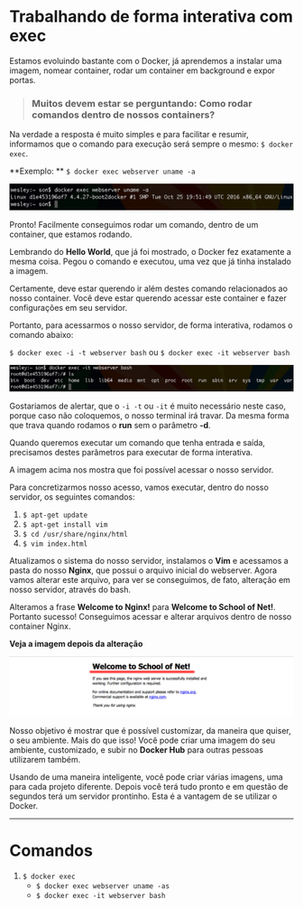 # Trabalhando de forma interativa com exec

Estamos evoluindo bastante com o Docker, já aprendemos a instalar uma imagem, nomear container, rodar um container em background e expor portas. 

> ### Muitos devem estar se perguntando: Como rodar comandos dentro de nossos containers?

Na verdade a resposta é muito simples e para facilitar e resumir, informamos que o comando para execução será sempre o mesmo: `$ docker exec`.

**Exemplo: ** `$ docker exec webserver uname -a`

![Docker exec](./images/docker-exec.png "Docker Exec")

Pronto! Facilmente conseguimos rodar um comando, dentro de um container, que estamos rodando.

Lembrando do **Hello World**, que já foi mostrado, o Docker fez exatamente a mesma coisa. Pegou o comando e executou, uma vez que já tinha instalado a imagem.

Certamente, deve estar querendo ir além destes comando relacionados ao nosso container. Você deve estar querendo acessar este container e fazer configurações em seu servidor.

Portanto, para acessarmos o nosso servidor, de forma interativa, rodamos o comando abaixo:

`$ docker exec -i -t webserver bash` ou `$ docker exec -it webserver bash`

![Docker exec bash](./images/docker-exec-bash.png "Docker Exec Bash")

Gostariamos de alertar, que o `-i -t` ou `-it` é muito necessário neste caso, porque caso não coloquemos, o nosso terminal irá travar. Da mesma forma que trava quando rodamos o **run** sem o parâmetro **-d**.

Quando queremos executar um comando que tenha entrada e saída, precisamos destes parâmetros para executar de forma interativa.

A imagem acima nos mostra que foi possível acessar o nosso servidor. 

Para concretizarmos nosso acesso, vamos executar, dentro do nosso servidor, os seguintes comandos:

1. `$ apt-get update`
2. `$ apt-get install vim`
3. `$ cd /usr/share/nginx/html`
4. `$ vim index.html`

Atualizamos o sistema do nosso servidor, instalamos o **Vim** e acessamos a pasta do nosso **Nginx**, que possui o arquivo inicial do webserver. Agora vamos alterar este arquivo, para ver se conseguimos, de fato, alteração em nosso servidor, através do bash.

Alteramos a frase **Welcome to Nginx!** para **Welcome to School of Net!**. Portanto sucesso! Conseguimos acessar e alterar arquivos dentro de nosso container Nginx.

**Veja a imagem depois da alteração**

![Docker exec index](./images/docker-exec-index.png "Docker Exec Index")

Nosso objetivo é mostrar que é possível customizar, da maneira que quiser, o seu ambiente. Mais do que isso! Você pode criar uma imagem do seu ambiente, customizado, e subir no **Docker Hub** para outras pessoas utilizarem também.

Usando de uma maneira inteligente, você pode criar várias imagens, uma para cada projeto diferente. Depois você terá tudo pronto e em questão de segundos terá um servidor prontinho. Esta é a vantagem de se utilizar o Docker.

***

# Comandos

1. `$ docker exec`
    * `$ docker exec webserver uname -as`
    * `$ docker exec -it webserver bash` 